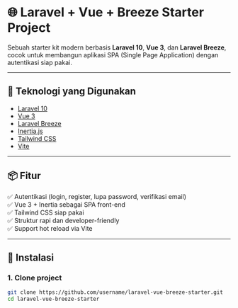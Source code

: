 # 🌐 Laravel + Vue + Breeze Starter Project

Sebuah starter kit modern berbasis **Laravel 10**, **Vue 3**, dan **Laravel Breeze**, cocok untuk membangun aplikasi SPA (Single Page Application) dengan autentikasi siap pakai.

---

## 🧩 Teknologi yang Digunakan

- [Laravel 10](https://laravel.com/)
- [Vue 3](https://vuejs.org/)
- [Laravel Breeze](https://laravel.com/docs/10.x/starter-kits#laravel-breeze)
- [Inertia.js](https://inertiajs.com/)
- [Tailwind CSS](https://tailwindcss.com/)
- [Vite](https://vitejs.dev/)

---

## 📦 Fitur

✅ Autentikasi (login, register, lupa password, verifikasi email)  
✅ Vue 3 + Inertia sebagai SPA front-end  
✅ Tailwind CSS siap pakai  
✅ Struktur rapi dan developer-friendly  
✅ Support hot reload via Vite

---

## 🚀 Instalasi

### 1. Clone project

```bash
git clone https://github.com/username/laravel-vue-breeze-starter.git
cd laravel-vue-breeze-starter
